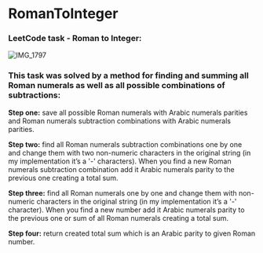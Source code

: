 # RomanToInteger
### LeetCode task - Roman to Integer:
![IMG_1797](https://github.com/user-attachments/assets/fcccec21-c7ec-4ca4-92a8-5e68cac98844)
### This task was solved by a method for finding and summing all Roman numerals as well as all possible combinations of subtractions:
**Step one:** save all possible Roman numerals with Arabic numerals parities and Roman numerals subtraction combinations with Arabic numerals parities.

**Step two:** find all Roman numerals subtraction combinations one by one and change them with two non-numeric characters in the original string (in my implementation it’s a '-' characters). When you find a new Roman numerals subtraction combination add it Arabic numerals parity to the previous one creating a total sum.

**Step three:** find all Roman numerals one by one and change them with non-numeric characters in the original string (in my implementation it’s a '-' character). When you find a new number add it Arabic numerals parity to the previous one or sum of all Roman numerals creating a total sum.

**Step four:** return created total sum which is an Arabic parity to given Roman number.

